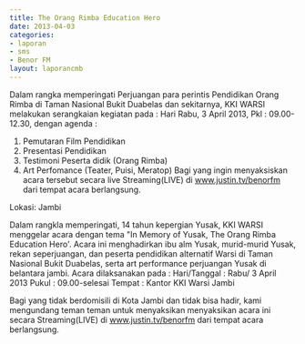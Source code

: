 ```yaml
---	
title: The Orang Rimba Education Hero
date: 2013-04-03
categories:	
- laporan
- sms
- Benor FM
layout: laporancmb	
---	
```


Dalam rangka memperingati Perjuangan para perintis Pendidikan Orang Rimba di Taman Nasional Bukit Duabelas dan sekitarnya, KKI WARSI melakukan serangkaian kegiatan pada :
Hari Rabu, 3 April 2013, Pkl : 09.00-12.30, dengan agenda :
1.	Pemutaran Film Pendidikan
2.	Presentasi Pendidikan
3.	Testimoni Peserta didik (Orang Rimba)
4.	Art Perfomance (Teater, Puisi, Meratop)
Bagi yang ingin menyaksiskan acara tersebut secara live Streaming(LIVE) di www.justin.tv/benorfm dari tempat acara berlangsung.

Lokasi: Jambi

Dalam rangkla memperingati, 14 tahun kepergian Yusak, KKI WARSI menggelar acara dengan tema "In Memory of Yusak, The Orang Rimba Education Hero'. Acara ini menghadirkan ibu alm Yusak, murid-murid Yusak, rekan seperjuangan, dan peserta pendidikan alternatif Warsi di Taman Nasional Bukit Duabelas, serta art performance perjuangan Yusak di belantara jambi. Acara dilaksanakan pada :
Hari/Tanggal : Rabu/ 3 April 2013
Pukul : 09.00-selesai
Tempat : Kantor KKI Warsi Jambi

Bagi yang tidak berdomisili di Kota Jambi dan tidak bisa hadir, kami mengundang teman teman untuk menyaksikan menyaksikan acara ini secara Streaming(LIVE) di www.justin.tv/benorfm dari tempat acara berlangsung.
